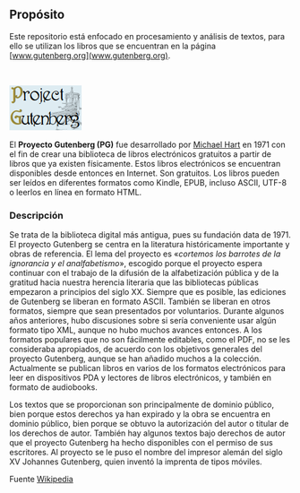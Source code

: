 ## Propósito

Este repositorio está enfocado en procesamiento y análisis de textos, para ello se utilizan los libros que se encuentran en la página [www.gutenberg.org](www.gutenberg.org).


<br>

![](pg-logo-129x80.png)

El **Proyecto Gutenberg (PG)** fue desarrollado por [Michael Hart](https://es.wikipedia.org/wiki/Michael_Hart_(fil%C3%A1ntropo))  en 1971 con el fin de crear una biblioteca de libros electrónicos gratuitos a partir de libros que ya existen físicamente. Estos libros electrónicos se encuentran disponibles desde entonces en Internet. Son gratuitos. Los libros pueden ser leídos en diferentes formatos como Kindle, EPUB, incluso ASCII, UTF-8 o leerlos en línea en formato HTML.


### Descripción

Se trata de la biblioteca digital más antigua, pues su fundación data de 1971. El proyecto Gutenberg se centra en la literatura históricamente importante y obras de referencia. El lema del proyecto es «*cortemos los barrotes de la ignorancia y el analfabetismo*», escogido porque el proyecto espera continuar con el trabajo de la difusión de la alfabetización pública y de la gratitud hacia nuestra herencia literaria que las bibliotecas públicas empezaron a principios del siglo XX. Siempre que es posible, las ediciones de Gutenberg se liberan en formato ASCII. También se liberan en otros formatos, siempre que sean presentados por voluntarios. Durante algunos años anteriores, hubo discusiones sobre si sería conveniente usar algún formato tipo XML, aunque no hubo muchos avances entonces. A los formatos populares que no son fácilmente editables, como el PDF, no se les consideraba apropiados, de acuerdo con los objetivos generales del proyecto Gutenberg, aunque se han añadido muchos a la colección. Actualmente se publican libros en varios de los formatos electrónicos para leer en dispositivos PDA y lectores de libros electrónicos, y también en formato de audiobooks.

Los textos que se proporcionan son principalmente de dominio público, bien porque estos derechos ya han expirado y la obra se encuentra en dominio público, bien porque se obtuvo la autorización del autor o titular de los derechos de autor. También hay algunos textos bajo derechos de autor que el proyecto Gutenberg ha hecho disponibles con el permiso de sus escritores. Al proyecto se le puso el nombre del impresor alemán del siglo XV Johannes Gutenberg, quien inventó la imprenta de tipos móviles.

Fuente [Wikipedia](https://es.wikipedia.org/wiki/Proyecto_Gutenberg)













